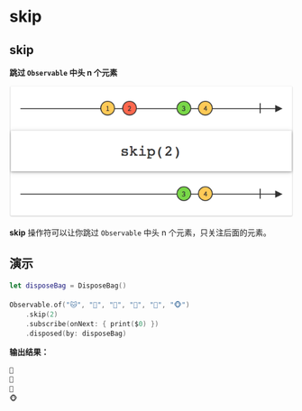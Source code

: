 # skip

## skip

**跳过 `Observable` 中头 n 个元素**

![](../.gitbook/assets/skip.png)

**skip** 操作符可以让你跳过 `Observable` 中头 n 个元素，只关注后面的元素。

## 演示

```swift
let disposeBag = DisposeBag()

Observable.of("🐱", "🐰", "🐶", "🐸", "🐷", "🐵")
    .skip(2)
    .subscribe(onNext: { print($0) })
    .disposed(by: disposeBag)
```

**输出结果：**

```swift
🐶
🐸
🐷
🐵
```

